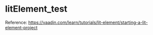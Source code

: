 # litElement_test

Reference:
https://vaadin.com/learn/tutorials/lit-element/starting-a-lit-element-project